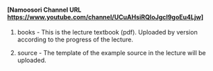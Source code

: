 #### [Namoosori Channel URL https://www.youtube.com/channel/UCuAHsiRQloJgcl9goEu4Ljw]

1. books - This is the lecture textbook (pdf). Uploaded by version according to the progress of the lecture.

2. source - The template of the example source in the lecture will be uploaded.

